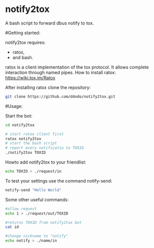 # notify2tox
A bash script to forward dbus notify to tox.

#Getting started:

notify2tox requires:
* ratox,
* and bash.

ratox is a client implementation of the tox protocol. It allows complete interaction through named pipes.
How to install ratox: https://wiki.tox.im/Ratox

After installing ratox clone the repository:

```bash
git clone https://github.com/d4ndo/notify2tox.git
```

#Usage:

Start the bot:

```bash
cd notify2tox

# start ratox client first
ratox notify2tox
# start the bash script
# report every notificatio to TOXID
./notify2tox TOXID
```

Howto add notify2tox to your friendlist:

```bash
echo TOXID > ./request/in
```

To test your settings use the command notify-send:

```bash
notify-send "Hello World"
```

Some other useful commands:

```bash
#allow request
echo 1 > ./request/out/TOXID

#returns TOXID from notify2tox bot
cat id

#change nickname to "notify"
echo notify > ./name/in
```
